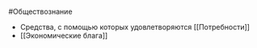 #Обществознание 
- Средства, с помощью которых удовлетворяются [[Потребности]]
- [[Экономические блага]] 